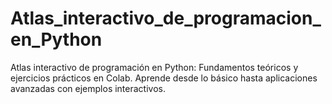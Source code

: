 # Atlas_interactivo_de_programacion_en_Python
Atlas interactivo de programación en Python: Fundamentos teóricos y ejercicios prácticos en Colab. Aprende desde lo básico hasta aplicaciones avanzadas con ejemplos interactivos.
